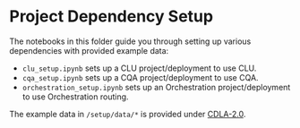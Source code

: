 # Project Dependency Setup

The notebooks in this folder guide you through setting up various dependencies with provided example data:
- `clu_setup.ipynb` sets up a CLU project/deployment to use CLU.
- `cqa_setup.ipynb` sets up a CQA project/deployment to use CQA.
- `orchestration_setup.ipynb` sets up an Orchestration project/deployment to use Orchestration routing.

The example data in `/setup/data/*` is provided under [CDLA-2.0](https://raw.githubusercontent.com/Community-Data-License-Agreements/Releases/main/CDLA-Permissive-2.0.txt).